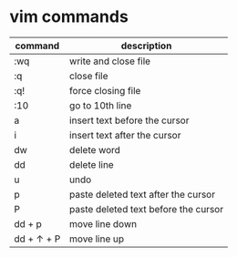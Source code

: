 # vim commands

| command | description |
|---------|-------------|
| :wq | write and close file |
| :q | close file |
| :q! | force closing file |
| :10 | go to 10th line |
| a | insert text before the cursor |
| i | insert text after the cursor |
| dw | delete word |
| dd | delete line |
| u | undo |
| p | paste deleted text after the cursor |
| P | paste deleted text before the cursor |
| dd + p | move line down |
| dd + ↑ + P | move line up |

